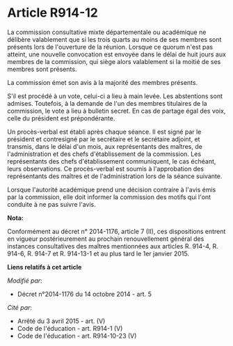 # Article R914-12

La commission consultative mixte départementale ou académique ne délibère valablement que si les trois quarts au moins de ses
membres sont présents lors de l'ouverture de la réunion. Lorsque ce quorum n'est pas atteint, une nouvelle convocation est
envoyée dans le délai de huit jours aux membres de la commission, qui siège alors valablement si la moitié de ses membres
sont présents.

La commission émet son avis à la majorité des membres présents.

S'il est procédé à un vote, celui-ci a lieu à main levée. Les abstentions sont admises. Toutefois, à la demande de l'un des
membres titulaires de la commission, le vote a lieu à bulletin secret. En cas de partage égal des voix, celle du président
est prépondérante.

Un procès-verbal est établi après chaque séance. Il est signé par le président et contresigné par le secrétaire et le
secrétaire adjoint, et transmis, dans le délai d'un mois, aux représentants des maîtres, de l'administration et des chefs
d'établissement de la commission. Les représentants des chefs d'établissement communiquent, le cas échéant, leurs
observations. Ce procès-verbal est soumis à l'approbation des représentants des maîtres et de l'administration lors de la
séance suivante.

Lorsque l'autorité académique prend une décision contraire à l'avis émis par la commission, elle doit informer la commission
des motifs qui l'ont conduite à ne pas suivre l'avis.

**Nota:**

Conformément au décret n° 2014-1176, article 7 (II), ces dispositions entrent en vigueur postérieurement au prochain
renouvellement général des instances consultatives des maîtres mentionnées aux articles R. 914-4, R. 914-6, R. 914-7 et R.
914-13-1 et au plus tard le 1er janvier 2015.

**Liens relatifs à cet article**

_Modifié par_:

  - Décret n°2014-1176 du 14 octobre 2014 - art. 5

_Cité par_:

  - Arrêté du 3 avril 2015 - art. (V)
  - Code de l'éducation - art. R914-1 (V)
  - Code de l'éducation - art. R914-10-23 (V)
